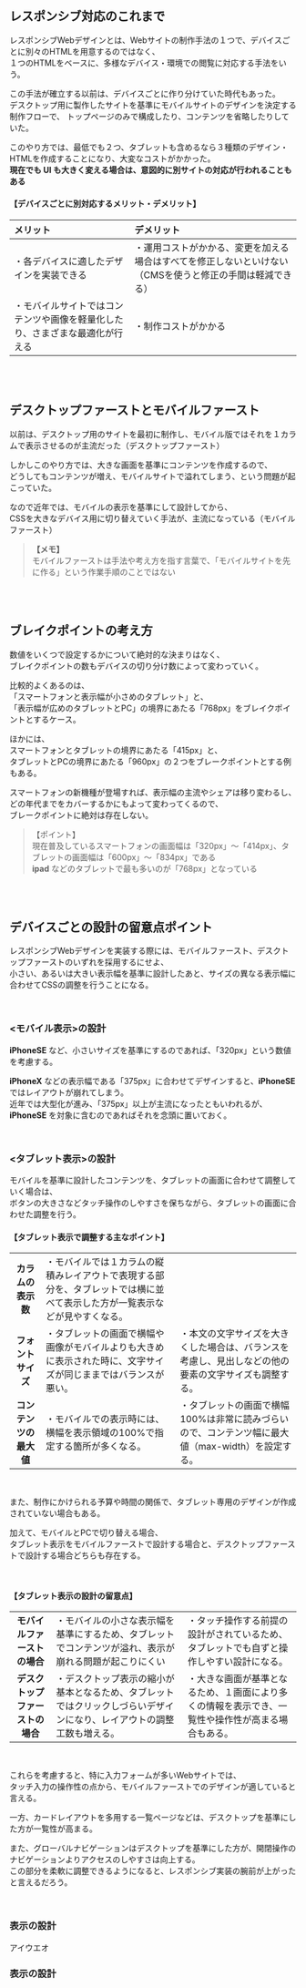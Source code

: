 

## レスポンシブ対応のこれまで 
レスポンシブWebデザインとは、Webサイトの制作手法の１つで、デバイスごとに別々のHTMLを用意するのではなく、  
１つのHTMLをベースに、多様なデバイス・環境での閲覧に対応する手法をいう。  

この手法が確立する以前は、デバイスごとに作り分けていた時代もあった。  
デスクトップ用に製作したサイトを基準にモバイルサイトのデザインを決定する制作フローで、  トップページのみで構成したり、コンテンツを省略したりしていた。  

このやり方では、最低でも２つ、タブレットも含めるなら３種類のデザイン・HTMLを作成することになり、大変なコストがかかった。  
**現在でも UI も大きく変える場合は、意図的に別サイトの対応が行われることもある**  

#### 【デバイスごとに別対応するメリット・デメリット】
|メリット|デメリット|
|:-|:-|
|・各デバイスに適したデザインを実装できる|・運用コストがかかる、変更を加える場合はすべてを修正しないといけない　（CMSを使うと修正の手間は軽減できる）|
|・モバイルサイトではコンテンツや画像を軽量化したり、さまざまな最適化が行える|・制作コストがかかる|

<br><br>

## デスクトップファーストとモバイルファースト 
以前は、デスクトップ用のサイトを最初に制作し、モバイル版ではそれを１カラムで表示させるのが主流だった（デスクトップファースト）  

しかしこのやり方では、大きな画面を基準にコンテンツを作成するので、  
どうしてもコンテンツが増え、モバイルサイトで溢れてしまう、という問題が起こっていた。  

なので近年では、モバイルの表示を基準にして設計してから、  
CSSを大きなデバイス用に切り替えていく手法が、主流になっている（モバイルファースト）  

>  **【メモ】**  
> モバイルファーストは手法や考え方を指す言葉で、「モバイルサイトを先に作る」という作業手順のことではない  

<br><br>

## ブレイクポイントの考え方 
数値をいくつで設定するかについて絶対的な決まりはなく、  
ブレイクポイントの数もデバイスの切り分け数によって変わっていく。  

比較的よくあるのは、  
「スマートフォンと表示幅が小さめのタブレット」と、  
「表示幅が広めのタブレットとPC」の境界にあたる「768px」をブレイクポイントとするケース。  

ほかには、  
スマートフォンとタブレットの境界にあたる「415px」と、  
タブレットとPCの境界にあたる「960px」の２つをブレークポイントとする例もある。  

スマートフォンの新機種が登場すれば、表示幅の主流やシェアは移り変わるし、どの年代までをカバーするかにもよって変わってくるので、  
ブレークポイントに絶対は存在しない。
>  【ポイント】  
> 現在普及しているスマートフォンの画面幅は「320px」〜「414px」、タブレットの画面幅は「600px」〜「834px」である  
> **ipad** などのタブレットで最も多いのが「768px」となっている

<br><br>

## デバイスごとの設計の留意点ポイント 
レスポンシブWebデザインを実装する際には、モバイルファースト、デスクトップファーストのいずれを採用するにせよ、  
小さい、あるいは大きい表示幅を基準に設計したあと、サイズの異なる表示幅に合わせてCSSの調整を行うことになる。  

<br>

### <モバイル表示>の設計 
 **iPhoneSE** など、小さいサイズを基準にするのであれば、「320px」という数値を考慮する。  
 
 **iPhoneX** などの表示幅である「375px」に合わせてデザインすると、**iPhoneSE** ではレイアウトが崩れてしまう。  
近年では大型化が進み、「375px」以上が主流になったともいわれるが、**iPhoneSE** を対象に含むのであればそれを念頭に置いておく。  

<br>

### <タブレット表示>の設計 
モバイルを基準に設計したコンテンツを、タブレットの画面に合わせて調整していく場合は、  
ボタンの大きさなどタッチ操作のしやすさを保ちながら、タブレットの画面に合わせた調整を行う。  

#### 【タブレット表示で調整する主なポイント】
||||
|:-:|:-|:-|
|**カラムの表示数**|・モバイルでは１カラムの縦積みレイアウトで表現する部分を、タブレットでは横に並べて表示した方が一覧表示などが見やすくなる。||
|**フォントサイズ**|・タブレットの画面で横幅や画像がモバイルよりも大きめに表示された時に、文字サイズが同じままではバランスが悪い。|・本文の文字サイズを大きくした場合は、バランスを考慮し、見出しなどの他の要素の文字サイズも調整する。|
|**コンテンツの最大値**|・モバイルでの表示時には、横幅を表示領域の100%で指定する箇所が多くなる。|・タブレットの画面で横幅100%は非常に読みづらいので、コンテンツ幅に最大値（max-width）を設定する。|

<br>

また、制作にかけられる予算や時間の関係で、タブレット専用のデザインが作成されていない場合もある。  

加えて、モバイルとPCで切り替える場合、  
タブレット表示をモバイルファーストで設計する場合と、デスクトップファーストで設計する場合どちらも存在する。  

<br>

#### 【タブレット表示の設計の留意点】
||||
|:-:|:-|:-|
|**モバイルファーストの場合**|・モバイルの小さな表示幅を基準にするため、タブレットでコンテンツが溢れ、表示が崩れる問題が起こりにくい|・タッチ操作する前提の設計がされているため、タブレットでも自ずと操作しやすい設計になる。|
|**デスクトップファーストの場合**|・デスクトップ表示の縮小が基本となるため、タブレットではクリックしづらいデザインになり、レイアウトの調整工数も増える。|・大きな画面が基準となるため、１画面により多くの情報を表示でき、一覧性や操作性が高まる場合もある。|

<br>

これらを考慮すると、特に入力フォームが多いWebサイトでは、  
タッチ入力の操作性の点から、モバイルファーストでのデザインが適していると言える。  

一方、カードレイアウトを多用する一覧ページなどは、デスクトップを基準にした方が一覧性が高まる。  

また、グローバルナビゲーションはデスクトップを基準にした方が、開閉操作のナビゲーションよりアクセスのしやすさは向上する。  
この部分を柔軟に調整できるようになると、レスポンシブ実装の腕前が上がったと言えるだろう。  

<br>

### <PC>表示の設計
 アイウエオ
### <PC>表示の設計

